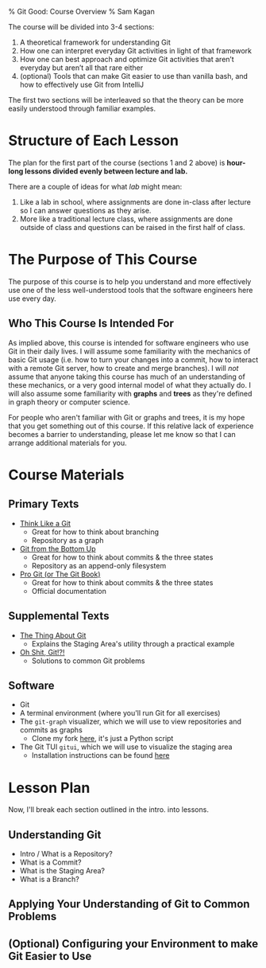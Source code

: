 % Git Good: Course Overview
% Sam Kagan

The course will be divided into 3-4 sections:

1. A theoretical framework for understanding Git
1. How one can interpret everyday Git activities in light of that framework
1. How one can best approach and optimize Git activities that aren’t everyday but aren’t all that rare either
1. (optional) Tools that can make Git easier to use than vanilla bash, and how to effectively use Git from IntelliJ

The first two sections will be interleaved so that the theory can be more easily understood through familiar examples.

# Structure of Each Lesson
The plan for the first part of the course (sections 1 and 2 above) is **hour-long lessons divided evenly between lecture and lab.**

There are a couple of ideas for what *lab* might mean:
1. Like a lab in school, where assignments are done in-class after lecture so I can answer questions as they arise.
1. More like a traditional lecture class, where assignments are done outside of class and questions can be raised in the first half of class.

# The Purpose of This Course
The purpose of this course is to help you understand and more effectively use one of the less well-understood tools that the software engineers here use every day.
## Who This Course Is Intended For
As implied above, this course is intended for software engineers who use Git in their daily lives.
I will assume some familiarity with the mechanics of basic Git usage (i.e. how to turn your changes into a commit, how to interact with a remote Git server, how to create and merge branches).
I will *not* assume that anyone taking this course has much of an understanding of these mechanics, or a very good internal model of what they actually do.
I will also assume some familiarity with **graphs** and **trees** as they're defined in graph theory or computer science.

For people who aren't familiar with Git or graphs and trees, it is my hope that you get something out of this course.
If this relative lack of experience becomes a barrier to understanding, please let me know so that I can arrange additional materials for you.

# Course Materials
## Primary Texts
* [Think Like a Git](https://think-like-a-git.net)
    * Great for how to think about branching
    * Repository as a graph
* [Git from the Bottom Up](https://jwiegley.github.io/git-from-the-bottom-up)
    * Great for how to think about commits & the three states
    * Repository as an append-only filesystem
* [Pro Git (or The Git Book)](https://git-scm.com/book/en/v2/)
    * Great for how to think about commits & the three states
    * Official documentation

## Supplemental Texts
* [The Thing About Git](https://tomayko.com/blog/2008/the-thing-about-git)
    * Explains the Staging Area's utility through a practical example
* [Oh Shit, Git!?!](https://ohshitgit.com/)
    * Solutions to common Git problems

## Software
* Git
* A terminal environment (where you'll run Git for all exercises)
* The `git-graph` visualizer, which we will use to view repositories and commits as graphs
    * Clone my fork [here](https://github.com/HungryJoe/git-graph), it's just a Python script
* The Git TUI `gitui`, which we will use to visualize the staging area
    * Installation instructions can be found [here](https://github.com/extrawurst/gitui#6--installation-top-)

# Lesson Plan
Now, I'll break each section outlined in the intro. into lessons.

## Understanding Git
* Intro / What is a Repository?
* What is a Commit?
* What is the Staging Area?
* What is a Branch?

## Applying Your Understanding of Git to Common Problems
## (Optional) Configuring your Environment to make Git Easier to Use
